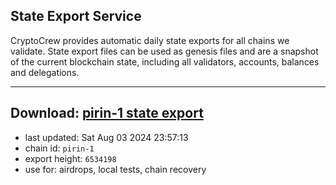 ## State Export Service
CryptoCrew provides automatic daily state exports for all chains we validate. State export files can be used as genesis files and are a snapshot of the current blockchain state, including all validators, accounts, balances and delegations.

---
**Download: [pirin-1 state export](https://dl-eu2.ccvalidators.com/SERVICE/nolus/pirin-1_export_6534198.json)**
---

- last updated: Sat Aug 03 2024 23:57:13
- chain id: `pirin-1`
- export height: `6534198`
- use for: airdrops, local tests, chain recovery
